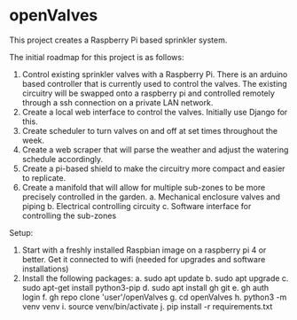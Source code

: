 # openValves
This project creates a Raspberry Pi based sprinkler system.

The initial roadmap for this project is as follows:
1.  Control existing sprinkler valves with a Raspberry Pi.
    There is an arduino based controller that is currently used to control the valves. The existing circuitry will be swapped onto a raspberry pi and controlled remotely through a ssh connection on a private LAN network.
2.  Create a local web interface to control the valves.  Initially use Django for this.
3.  Create scheduler to turn valves on and off at set times throughout the week.
4.  Create a web scraper that will parse the weather and adjust the watering schedule accordingly.
5.  Create a pi-based shield to make the circuitry more compact and easier to replicate.
6.  Create a manifold that will allow for multiple sub-zones to be more precisely controlled in the garden.
    a.  Mechanical enclosure valves and piping
    b.  Electrical controlling circuity
    c.  Software interface for controlling the sub-zones

Setup:
1.  Start with a freshly installed Raspbian image on a raspberry pi 4 or better.  Get it connected to wifi (needed for upgrades and software installations)
2.  Install the following packages:
    a.  sudo apt update
    b.  sudo apt upgrade
    c.  sudo apt-get install python3-pip
    d.  sudo apt install gh git
    e.  gh auth login
    f.  gh repo clone 'user'/openValves
    g.  cd openValves
    h.  python3 -m venv venv
    i.  source venv/bin/activate
    j.  pip install -r requirements.txt

    

    
